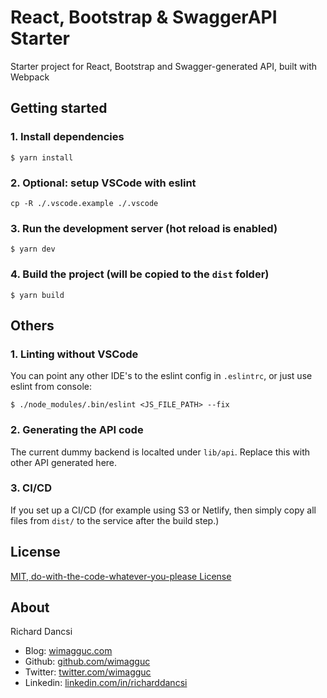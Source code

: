 # React, Bootstrap & SwaggerAPI Starter

Starter project for React, Bootstrap and Swagger-generated API, built with Webpack

## Getting started

### 1. Install dependencies

```
$ yarn install
```

### 2. Optional: setup VSCode with eslint

```
cp -R ./.vscode.example ./.vscode
```

### 3. Run the development server (hot reload is enabled)

```
$ yarn dev
```

### 4. Build the project (will be copied to the `dist` folder)

```
$ yarn build
```

## Others

### 1. Linting without VSCode

You can point any other IDE's to the eslint config in `.eslintrc`, or just use eslint from console:

```
$ ./node_modules/.bin/eslint <JS_FILE_PATH> --fix
```

### 2. Generating the API code

The current dummy backend is localted under `lib/api`. Replace this with other API generated here.

### 3. CI/CD

If you set up a CI/CD (for example using S3 or Netlify, then simply copy all files from `dist/` to the service after the build step.)

## License

[MIT, do-with-the-code-whatever-you-please License](https://github.com/wimagguc/react-bootstrap-webpack-starter/blob/master/LICENSE.md)

## About

Richard Dancsi

- Blog: [wimagguc.com](https://www.wimagguc.com/)
- Github: [github.com/wimagguc](https://github.com/wimagguc/)
- Twitter: [twitter.com/wimagguc](https://twitter.com/wimagguc/)
- Linkedin: [linkedin.com/in/richarddancsi](https://linkedin.com/in/richarddancsi)
